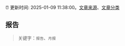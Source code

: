 :alarm_clock: 更新时间: 2025-01-09 11:38:00。[文章来源](/README.md)、[文章分类](/TAGS.md)

## 报告


> 关键字：`报告`、`月报`



